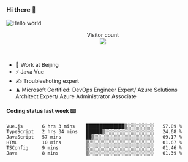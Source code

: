 ### Hi there 👋

<img src="https://raw.githubusercontent.com/sagar-viradiya/sagar-viradiya/master/resources/banner.png" alt="Hello world">
<p align="center"> 
  Visitor count<br/>
  <img src="https://profile-counter.glitch.me/youszoe/count.svg" />
</p>
<br/>

- 🍻 Work at Beijing 
- ⚡ Java Vue
- ✍️ Troubleshoting expert
- ♟  Microsoft Certified: DevOps Engineer Expert/ Azure Solutions Architect Expert/ Azure Administrator Associate

#### Coding status last week ⌨️

<!--START_SECTION:waka-->

```text
Vue.js       6 hrs 3 mins    ██████████████▒░░░░░░░░░░   57.89 %
TypeScript   2 hrs 34 mins   ██████▒░░░░░░░░░░░░░░░░░░   24.68 %
JavaScript   57 mins         ██▒░░░░░░░░░░░░░░░░░░░░░░   09.17 %
HTML         10 mins         ▒░░░░░░░░░░░░░░░░░░░░░░░░   01.67 %
TSConfig     9 mins          ▒░░░░░░░░░░░░░░░░░░░░░░░░   01.46 %
Java         8 mins          ▒░░░░░░░░░░░░░░░░░░░░░░░░   01.39 %
```

<!--END_SECTION:waka-->

<br/>
<center><img src="http://ghchart.rshah.org/409ba5/yousazoe" alt="" /></center>


